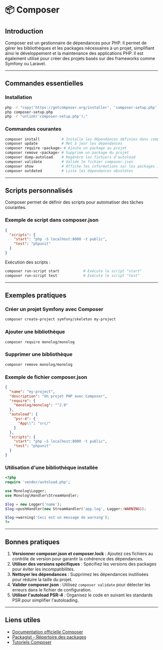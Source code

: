 # 📦 Composer

## Introduction

Composer est un gestionnaire de dépendances pour PHP. Il permet de gérer les bibliothèques et les packages nécessaires à un projet, simplifiant ainsi le développement et la maintenance des applications PHP. Il est également utilisé pour créer des projets basés sur des frameworks comme Symfony ou Laravel.

---

## Commandes essentielles

### Installation

```bash
php -r "copy('https://getcomposer.org/installer', 'composer-setup.php');"
php composer-setup.php
php -r "unlink('composer-setup.php');"
```

### Commandes courantes

```bash
composer install          # Installe les dépendances définies dans composer.json
composer update           # Met à jour les dépendances
composer require <package> # Ajoute un package au projet
composer remove <package> # Supprime un package du projet
composer dump-autoload    # Regénère les fichiers d'autoload
composer validate         # Valide le fichier composer.json
composer show             # Affiche les informations sur les packages installés
composer outdated         # Liste les dépendances obsolètes
```

---

## Scripts personnalisés

Composer permet de définir des scripts pour automatiser des tâches courantes.

### Exemple de script dans composer.json

```json
{
  "scripts": {
    "start": "php -S localhost:8000 -t public",
    "test": "phpunit"
  }
}
```

Exécution des scripts :

```bash
composer run-script start           # Exécute le script "start"
composer run-script test            # Exécute le script "test"
```

---

## Exemples pratiques

### Créer un projet Symfony avec Composer

```bash
composer create-project symfony/skeleton my-project
```

### Ajouter une bibliothèque

```bash
composer require monolog/monolog
```

### Supprimer une bibliothèque

```bash
composer remove monolog/monolog
```

### Exemple de fichier composer.json

```json
{
  "name": "my-project",
  "description": "Un projet PHP avec Composer",
  "require": {
    "monolog/monolog": "^2.0"
  },
  "autoload": {
    "psr-4": {
      "App\\": "src/"
    }
  },
  "scripts": {
    "start": "php -S localhost:8000 -t public",
    "test": "phpunit"
  }
}
```

### Utilisation d'une bibliothèque installée

```php
<?php
require 'vendor/autoload.php';

use Monolog\Logger;
use Monolog\Handler\StreamHandler;

$log = new Logger('name');
$log->pushHandler(new StreamHandler('app.log', Logger::WARNING));

$log->warning('Ceci est un message de warning');
?>
```

---

## Bonnes pratiques

1. **Versionner composer.json et composer.lock** : Ajoutez ces fichiers au contrôle de version pour garantir la cohérence des dépendances.
2. **Utiliser des versions spécifiques** : Spécifiez les versions des packages pour éviter les incompatibilités.
3. **Nettoyer les dépendances** : Supprimez les dépendances inutilisées pour réduire la taille du projet.
4. **Valider composer.json** : Utilisez `composer validate` pour détecter les erreurs dans le fichier de configuration.
5. **Utiliser l'autoload PSR-4** : Organisez le code en suivant les standards PSR pour simplifier l'autoloading.

---

## Liens utiles

- [Documentation officielle Composer](https://getcomposer.org/doc/)
- [Packagist - Répertoire des packages](https://packagist.org/)
- [Tutoriels Composer](https://www.tutorialspoint.com/composer/index.htm)
